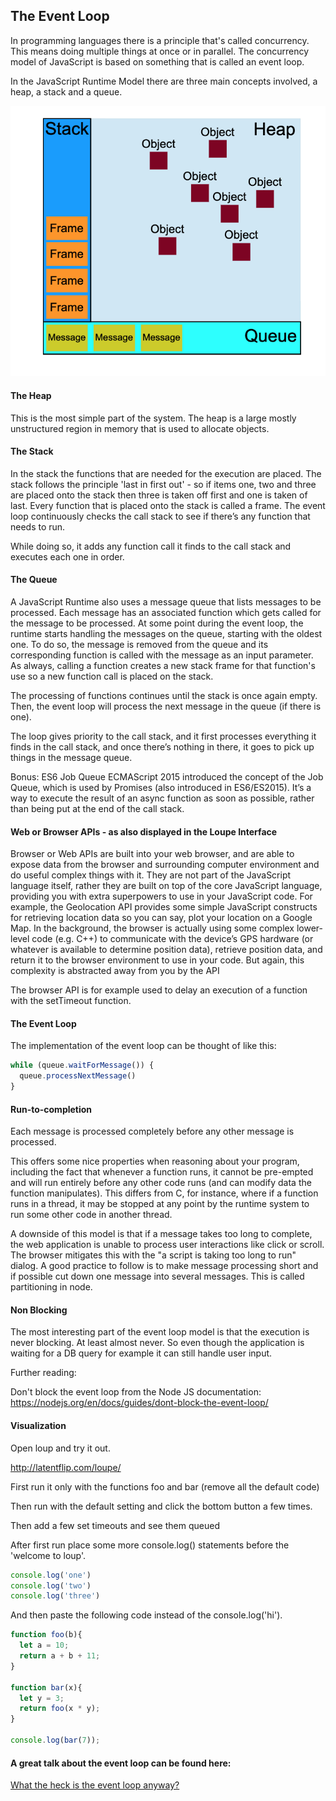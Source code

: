 ##  The Event Loop
In programming languages there is a principle that's called concurrency. This means doing multiple things at once or in parallel. The concurrency model of JavaScript is based on something that is called an event loop.

In the JavaScript Runtime Model there are three main concepts involved, a heap, a stack and a queue.

![Image description](model.png)

#### The Heap

This is the most simple part of the system. The heap is a large mostly unstructured region in memory that is used to allocate objects. 

#### The Stack

In the stack the functions that are needed for the execution are placed. The stack follows the principle 'last in first out' - so if items one, two and three are placed onto the stack then three is taken off first and one is taken of last. Every function that is placed onto the stack is called a frame.
The event loop continuously checks the call stack to see if there’s any function that needs to run.

While doing so, it adds any function call it finds to the call stack and executes each one in order.

#### The Queue

A JavaScript Runtime also uses a message queue that lists messages to be processed. Each message has an associated function which gets called for the message to be processed.
At some point during the event loop, the runtime starts handling the messages on the queue, starting with the oldest one. To do so, the message is removed from the queue and its corresponding function is called with the message as an input parameter. As always, calling a function creates a new stack frame for that function's use so a new function call is placed on the stack.

The processing of functions continues until the stack is once again empty. Then, the event loop will process the next message in the queue (if there is one). 

The loop gives priority to the call stack, and it first processes everything it finds in the call stack, and once there’s nothing in there, it goes to pick up things in the message queue.

Bonus:
ES6 Job Queue
ECMAScript 2015 introduced the concept of the Job Queue, which is used by Promises (also introduced in ES6/ES2015). It’s a way to execute the result of an async function as soon as possible, rather than being put at the end of the call stack.


#### Web or Browser APIs - as also displayed in the Loupe Interface

Browser or Web APIs are built into your web browser, and are able to expose data from the browser and surrounding computer environment and do useful complex things with it. They are not part of the JavaScript language itself, rather they are built on top of the core JavaScript language, providing you with extra superpowers to use in your JavaScript code. For example, the Geolocation API provides some simple JavaScript constructs for retrieving location data so you can say, plot your location on a Google Map. In the background, the browser is actually using some complex lower-level code (e.g. C++) to communicate with the device’s GPS hardware (or whatever is available to determine position data), retrieve position data, and return it to the browser environment to use in your code. But again, this complexity is abstracted away from you by the API

The browser API is for example used to delay an execution of a function with the setTimeout function.

#### The Event Loop

The implementation of the event loop can be thought of like this:

```js
while (queue.waitForMessage()) {
  queue.processNextMessage()
}
```

#### Run-to-completion
Each message is processed completely before any other message is processed.

This offers some nice properties when reasoning about your program, including the fact that whenever a function runs, it cannot be pre-empted and will run entirely before any other code runs (and can modify data the function manipulates). This differs from C, for instance, where if a function runs in a thread, it may be stopped at any point by the runtime system to run some other code in another thread.

A downside of this model is that if a message takes too long to complete, the web application is unable to process user interactions like click or scroll. The browser mitigates this with the "a script is taking too long to run" dialog. A good practice to follow is to make message processing short and if possible cut down one message into several messages. This is called partitioning in node.

#### Non Blocking 

The most interesting part of the event loop model is that the execution is never blocking. At least almost never. So even though the application is waiting for a DB query for example it can still handle user input.

Further reading:

Don't block the event loop from the Node JS documentation:
https://nodejs.org/en/docs/guides/dont-block-the-event-loop/

#### Visualization

Open loup and try it out. 

http://latentflip.com/loupe/


First run it only with the functions foo and bar (remove all the default code)

Then run with the default setting and click the bottom button a few times.

Then add a few set timeouts and see them queued


After first run place some more console.log() statements before the 'welcome to loup'.

```js
console.log('one')
console.log('two')
console.log('three')
```

And then paste the following code instead of the console.log('hi').


```js
function foo(b){
  let a = 10;
  return a + b + 11;
}

function bar(x){
  let y = 3;
  return foo(x * y);
}

console.log(bar(7));
```

#### A great talk about the event loop can be found here:

[What the heck is the event loop anyway?](https://www.youtube.com/watch?v=8aGhZQkoFbQ)
